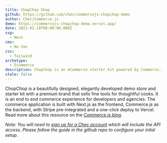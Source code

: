 ```yaml
---
title: ChopChop Shop
github: https://github.com/chec/commercejs-chopchop-demo
author: Chec/Commerce.js
demo: https://commercejs-chopchop-demo.vercel.app/
date: 2021-02-18T00:00:00.000Z
ssg:
  - Next
cms:
  - No Cms
css:
  - Tailwind
archetype:
  - Ecommerce
description: ChopChop is an eCommerce starter kit powered by Commerce.js.
stale: false
---
```


ChopChop is a beautifully designed, elegantly developed demo store and starter kit with a premium brand that sells fine tools for thoughtful cooks. It is an end to end commerce experience for developers and agencies. The commerce application is built with Next.js as the frontend, Commerce.js as the backend, with Stripe pre-integrated and a one-click deploy to Vercel. Read more about this resource on the [Commerce.js blog](https://commercejs.com/blog/chopchop-nextjs-starter-commerce/).

_Note: You will need to [sign up for a Chec account](https://dashboard.chec.io/signup) which will include the API access. Please follow the guide in the github repo to configure your inital setup._

